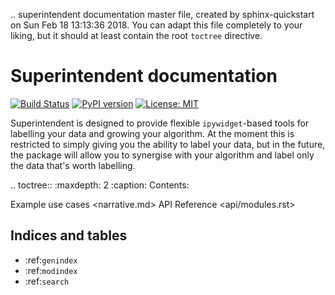 .. superintendent documentation master file, created by
   sphinx-quickstart on Sun Feb 18 13:13:36 2018.
   You can adapt this file completely to your liking, but it should at least
   contain the root `toctree` directive.

# Superintendent documentation

[![Build Status](https://travis-ci.org/janfreyberg/superintendent.svg?branch=master)](https://travis-ci.org/janfreyberg/superintendent)
[![PyPI version](https://badge.fury.io/py/superintendent.svg)](https://badge.fury.io/py/superintendent)
[![License: MIT](https://img.shields.io/badge/License-MIT-yellow.svg)](https://opensource.org/licenses/MIT)

Superintendent is designed to provide flexible `ipywidget`-based tools for
labelling your data and growing your algorithm. At the moment this is restricted
to simply giving you the ability to label your data, but in the future, the
package will allow you to synergise with your algorithm and label only the data
that's worth labelling.

.. toctree::
   :maxdepth: 2
   :caption: Contents:

   Example use cases <narrative.md>
   API Reference <api/modules.rst>

## Indices and tables

* :ref:`genindex`
* :ref:`modindex`
* :ref:`search`

